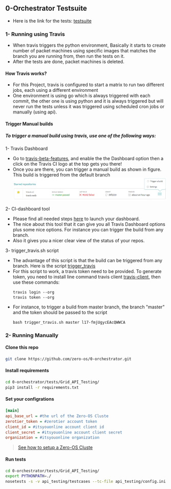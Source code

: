 

## 0-Orchestrator Testsuite
- Here is the link for the tests: [testsuite](api_testing/testcases)

### 1- Running using Travis
- When travis triggers the python environment, Basically it starts to create number of packet machines  using specific images that matches the branch you are running from, then run the tests on it.
- After the tests are done, packet machines is deleted.

#### How Travis works?
- For this Project, travis is configured to start a matrix to run two different jobs, each using a different environment
- One environment is using go which is always triggered with each commit, the other one is using python and it is always triggered
  but will never run the tests unless it was triggered using scheduled cron jobs or manually (using api).

#### Trigger Manual builds

##### To trigger a manual build using travis, use one of the following ways:

1- Travis Dashboard
- Go to [travis-beta-features](https://travis-ci.org/features), and enable the the Dashboard option then a click on the Travis CI logo at the top gets you there!
- Once you are there, you can trigger a manual build as shown in figure. This build is triggered from the default branch
![](pics/dashboard-repo.png)

2- CI-dashboard tool
- Please find all needed steps [here](https://github.com/ahmedelsayed-93/ci-dashboard) to launch your dashboard.
- The nice about this tool that it can give you all Travis Dashboard options plus some nice options. For instance you can trigger the build from any branch. 
- Also it gives you a nicer clear view of the status of your repos.
   
3- trigger_travis.sh script
- The advantage of this script is that the build can be triggered from any branch. Here is the script [trigger_travis](trigger_travis.sh)
- For this script to work, a travis token need to be provided. To generate token, you need to install line command travis client [travis-client](https://github.com/travis-ci/travis.rb#installation), then use these commands:
    ```
    travis login --org
    travis token --org
    ```
- For instance, to trigger a build from master branch, the branch "master" and the token should be passed to the script
    ```
    bash trigger_travis.sh master l17-fmjUgycEAcQWWCA
    ```

### 2- Running Manually 

#### Clone this repo 
```bash
git clone https://github.com/zero-os/0-orchestrator.git
```
#### Install requirements
```bash
cd 0-orchestrator/tests/Grid_API_Testing/
pip3 install -r requirements.txt
```
#### Set your configrations
```ini
[main]
api_base_url = #the url of the Zero-OS Cluste
zerotier_token = #zerotier account token
client_id = #itsyouonline account client id
client_secret = #itsyouonline account client secret
organization = #itsyouonline organization

```
> [See how to setup a Zero-OS Cluste](https://github.com/zero-os/0-orchestrator/tree/master/docs/setup)


#### Run tests
```bash
cd 0-orchestrator/tests/Grid_API_Testing/
export PYTHONPATH=./
nosetests -s -v api_testing/testcases --tc-file api_testing/config.ini
```

